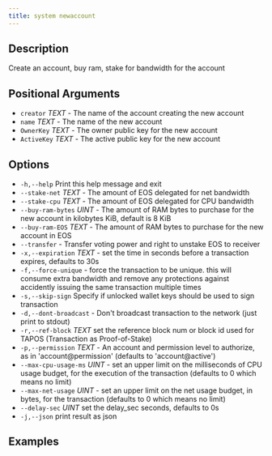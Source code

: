 ```yaml
---
title: system newaccount
---
```


## Description

Create an account, buy ram, stake for bandwidth for the account

## Positional Arguments

- `creator` _TEXT_  - The name of the account creating the new account
- `name` _TEXT_  - The name of the new account
- `OwnerKey` _TEXT_  - The owner public key for the new account
- `ActiveKey` _TEXT_  - The active public key for the new account

## Options

- `-h,--help` Print this help message and exit
- `--stake-net` _TEXT_ - The amount of EOS delegated for net bandwidth
- `--stake-cpu` _TEXT_  - The amount of EOS delegated for CPU bandwidth
- `--buy-ram-bytes` _UINT_ - The amount of RAM bytes to purchase for the new account in kilobytes KiB, default is 8 KiB
- `--buy-ram-EOS` _TEXT_ - The amount of RAM bytes to purchase for the new account in EOS
- `--transfer` - Transfer voting power and right to unstake EOS to receiver
- `-x,--expiration` _TEXT_ - set the time in seconds before a transaction expires, defaults to 30s
- `-f,--force-unique` - force the transaction to be unique. this will consume extra bandwidth and remove any protections against accidently issuing the same transaction multiple times
- `-s,--skip-sign` Specify if unlocked wallet keys should be used to sign transaction
- `-d,--dont-broadcast` - Don't broadcast transaction to the network (just print to stdout)
- `-r,--ref-block` _TEXT_         set the reference block num or block id used for TAPOS (Transaction as Proof-of-Stake)
- `-p,--permission`  _TEXT_ - An account and permission level to authorize, as in 'account@permission' (defaults to 'account@active')
- `--max-cpu-usage-ms` _UINT_ - set an upper limit on the milliseconds of CPU usage budget, for the execution of the transaction (defaults to 0 which means no limit)
- `--max-net-usage` _UINT_ - set an upper limit on the net usage budget, in bytes, for the transaction (defaults to 0 which means no limit)
- `--delay-sec` _UINT_            set the delay_sec seconds, defaults to 0s
- `-j,--json` print result as json

## Examples
